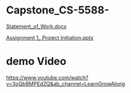 # Capstone_CS-5588-
[Statement_of_Work.docx](https://github.com/mtayyab25/Capstone_CS-5588-/files/14092607/Statement_of_Work.docx)


[Assignment 1_ Project Initiation.pptx](https://github.com/mtayyab25/Capstone_CS-5588-/files/14092620/Assignment.1_.Project.Initiation.pptx)

# demo Video 
https://www.youtube.com/watch?v=3oQbBMPEdZQ&ab_channel=LearnGrowAlong
